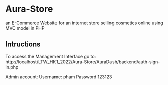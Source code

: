 # Aura-Store

an E-Commerce Website for an internet store selling cosmetics online using MVC model in PHP

## Intructions

To access the Management Interface go to:
http://localhost/LTW_HK1_2022/Aura-Store/AuraDash/backend/auth-sign-in.php

Admin account:
Username: pham
Password 123123
